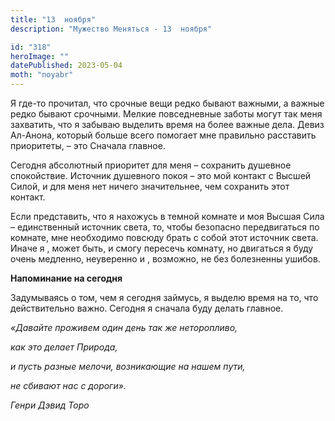 ```yaml
---
title: "13  ноября"
description: "Мужество Меняться - 13  ноября"

id: "318"
heroImage: ""
datePublished: 2023-05-04
moth: "noyabr"
---
```


Я где-то прочитал, что срочные вещи редко бывают важными, а важные редко
бывают срочными. Мелкие повседневные заботы могут так меня захватить, что я
забываю выделить время на более важные дела. Девиз Ал-Анона, который больше
всего помогает мне правильно расставить приоритеты, – это Сначала главное.

Сегодня абсолютный приоритет для меня – сохранить душевное спокойствие.
Источник душевного покоя – это мой контакт с Высшей Силой, и для меня нет
ничего значительнее, чем сохранить этот контакт.

Если представить, что я нахожусь в темной комнате и моя Высшая Сила –
единственный источник света, то, чтобы безопасно передвигаться по комнате, мне
необходимо повсюду брать с собой этот источник света. Иначе я , может быть, и
смогу пересечь комнату, но двигаться я буду очень медленно, неуверенно и ,
возможно, не без болезненны ушибов.

**Напоминание на сегодня**

Задумываясь о том, чем я сегодня займусь, я выделю время на то, что
действительно важно. Сегодня я сначала буду делать главное.

_«Давайте проживем один день так же неторопливо,_

_как это делает Природа,_

_и пусть разные мелочи, возникающие на нашем пути,_

_не сбивают нас с дороги»._

_Генри Дэвид Торо_
